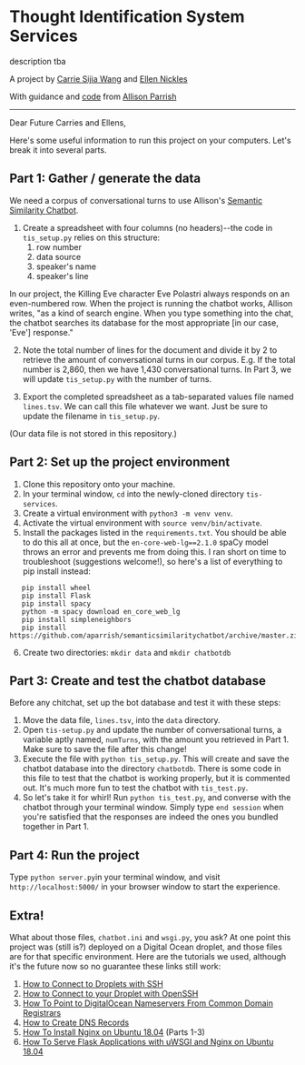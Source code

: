 # Thought Identification System Services

description tba

A project by [Carrie Sijia Wang](https://carriesijiawang.com/) and [Ellen Nickles](https://ellennickles.site/)

With guidance and [code](https://gist.github.com/aparrish/114dd7018134c5da80bae0a101866581) from [Allison Parrish](https://www.decontextualize.com)

---

Dear Future Carries and Ellens,

Here's some useful information to run this project on your computers. Let's break it into several parts. 

## Part 1: Gather / generate the data
We need a corpus of conversational turns to use Allison's [Semantic Similarity Chatbot](https://gist.github.com/aparrish/114dd7018134c5da80bae0a101866581). 

1. Create a spreadsheet with four columns (no headers)--the code in `tis_setup.py` relies on this structure:
   1. row number
   2. data source
   3. speaker's name
   4. speaker's line

In our project, the Killing Eve character Eve Polastri always responds on an even-numbered row. When the project is running the chatbot works, Allison writes, "as a kind of search engine. When you type something into the chat, the chatbot searches its database for the most appropriate [in our case, 'Eve'] response."

2. Note the total number of lines for the document and divide it by 2 to retrieve the amount of conversational turns in our corpus. E.g. If the total number is 2,860, then we have 1,430 conversational turns. In Part 3, we will update `tis_setup.py` with the number of turns.

3. Export the completed spreadsheet as a tab-separated values file named `lines.tsv`. We can call this file whatever we want. Just be sure to update the filename in `tis_setup.py`.

(Our data file is not stored in this repository.)

## Part 2: Set up the project environment
1. Clone this repository onto your machine.
2. In your terminal window, `cd` into the newly-cloned directory `tis-services`.
3. Create a virtual environment with `python3 -m venv venv`.
4. Activate the virtual environment with `source venv/bin/activate`.
5. Install the packages listed in the `requirements.txt`. You should be able to do this all at once, but the `en-core-web-lg==2.1.0` spaCy model throws an error and prevents me from doing this. I ran short on time to troubleshoot (suggestions welcome!), so here's a list of everything to pip install instead:
```
   pip install wheel
   pip install Flask
   pip install spacy
   python -m spacy download en_core_web_lg
   pip install simpleneighbors
   pip install https://github.com/aparrish/semanticsimilaritychatbot/archive/master.zip
```
6. Create two directories: `mkdir data` and `mkdir chatbotdb` 

## Part 3: Create and test the chatbot database
Before any chitchat, set up the bot database and test it with these steps:
1. Move the data file, `lines.tsv`, into the `data` directory.
2. Open `tis-setup.py` and update the number of conversational turns, a variable aptly named, `numTurns`, with the amount you retrieved in Part 1. Make sure to save the file after this change!
3. Execute the file with `python tis_setup.py`. This will create and save the chatbot database into the directory `chatbotdb`. There is some code in this file to test that the chatbot is working properly, but it is commented out. It's much more fun to test the chatbot with `tis_test.py`.
4. So let's take it for whirl! Run `python tis_test.py`, and converse with the chatbot through your terminal window. Simply type `end session` when you're satisfied that the responses are indeed the ones you bundled together in Part 1.


## Part 4: Run the project
Type `python server.py`in your terminal window, and visit `http://localhost:5000/` in your browser window to start the experience.

## Extra!
What about those files, `chatbot.ini` and `wsgi.py`, you ask? At one point this project was (still is?) deployed on a Digital Ocean droplet, and those files are for that specific environment. Here are the tutorials we used, although it's the future now so no guarantee these links still work:
1. [How to Connect to Droplets with SSH](https://www.digitalocean.com/docs/droplets/how-to/connect-with-ssh/)
2. [How to Connect to your Droplet with OpenSSH](https://www.digitalocean.com/docs/droplets/how-to/connect-with-ssh/openssh/)
3. [How To Point to DigitalOcean Nameservers From Common Domain Registrars](https://www.digitalocean.com/community/tutorials/how-to-point-to-digitalocean-nameservers-from-common-domain-registrars#conclusion)
4. [How to Create DNS Records](https://www.digitalocean.com/docs/networking/dns/how-to/manage-records/)
5. [How To Install Nginx on Ubuntu 18.04](https://www.digitalocean.com/community/tutorials/how-to-install-nginx-on-ubuntu-18-04) (Parts 1-3)
6. [How To Serve Flask Applications with uWSGI and Nginx on Ubuntu 18.04](https://www.digitalocean.com/community/tutorials/how-to-serve-flask-applications-with-uswgi-and-nginx-on-ubuntu-18-04)
